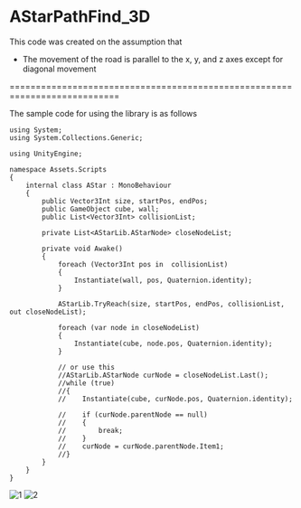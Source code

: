 # AStarPathFind_3D
 
This code was created on the assumption that

- The movement of the road is parallel to the x, y, and z axes except for diagonal movement

===========================================================================

The sample code for using the library is as follows
```
using System;
using System.Collections.Generic;

using UnityEngine;

namespace Assets.Scripts
{
    internal class AStar : MonoBehaviour
    {
        public Vector3Int size, startPos, endPos;
        public GameObject cube, wall;
        public List<Vector3Int> collisionList;

        private List<AStarLib.AStarNode> closeNodeList;

        private void Awake()
        {
            foreach (Vector3Int pos in  collisionList)
            {
                Instantiate(wall, pos, Quaternion.identity);
            }

            AStarLib.TryReach(size, startPos, endPos, collisionList, out closeNodeList);

            foreach (var node in closeNodeList)
            {
                Instantiate(cube, node.pos, Quaternion.identity);
            }

            // or use this
            //AStarLib.AStarNode curNode = closeNodeList.Last();
            //while (true)
            //{
            //    Instantiate(cube, curNode.pos, Quaternion.identity);

            //    if (curNode.parentNode == null)
            //    {
            //        break;
            //    }
            //    curNode = curNode.parentNode.Item1;
            //}
        }
    }
}
```

![1](https://user-images.githubusercontent.com/63137431/229336990-ff27382e-6981-46b7-ab4a-b11e6ef7afbc.png)
![2](https://user-images.githubusercontent.com/63137431/229336995-0ea3d83d-d755-417c-8774-8a9f18d92906.png)
